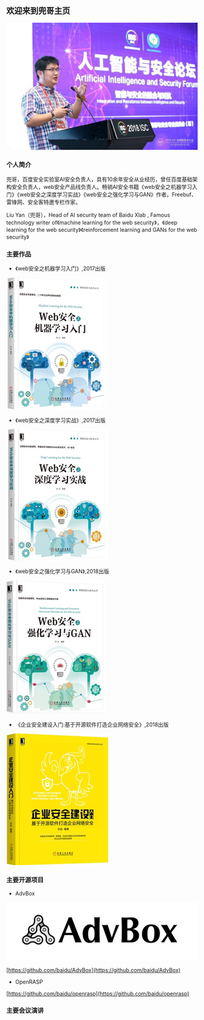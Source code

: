 ## 欢迎来到兜哥主页

 ![头像](img/2.jpeg)

### 个人简介

兜哥，百度安全实验室AI安全负责人，具有10余年安全从业经历，曾任百度基础架构安全负责人，web安全产品线负责人。畅销AI安全书籍《web安全之机器学习入门》《web安全之深度学习实战》《web安全之强化学习与GAN》作者。Freebuf、雷锋网、安全客特邀专栏作家。

Liu Yan（兜哥），Head of AI security team of Baidu Xlab , Famous technology writer of《machine learning for the web security》，《deep learning for the web security》《reinforcement learning and GANs for the web security》

### 主要作品

 - 《web安全之机器学习入门》,2017出版
 
 ![book1](img/book1.jpg)
 
 - 《web安全之深度学习实战》,2017出版
 
  ![book2](img/book2.jpg)
 
 - 《web安全之强化学习与GAN》,2018出版
 
  ![book3](img/book3.jpg)
 
 - 《企业安全建设入门:基于开源软件打造企业网络安全》,2018出版
 
  ![book4](img/book4.jpg)
 

### 主要开源项目
 
 - AdvBox
 
 ![logo](img/logo1.png)
 
 [https://github.com/baidu/AdvBox](https://github.com/baidu/AdvBox)
 
 - OpenRASP

 [https://github.com/baidu/openrasp](https://github.com/baidu/openrasp) 


### 主要会议演讲